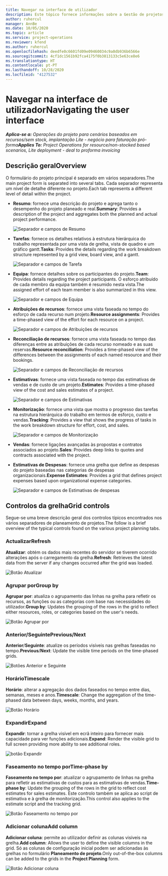 ```yaml
---
title: Navegar na interface de utilizador
description: Este tópico fornece informações sobre a Gestão de projetos no Dynamics 365 Project Operations.
author: ruhercul
manager: AnnBe
ms.date: 10/05/2020
ms.topic: article
ms.service: project-operations
ms.reviewer: kfend
ms.author: ruhercul
ms.openlocfilehash: deedfe0c6601fd09e09460034c9a0db936b6566e
ms.sourcegitcommit: 4cf1dc1561b92fca4175f0b3813133c5e63ce8e6
ms.translationtype: HT
ms.contentlocale: pt-PT
ms.lasthandoff: 10/28/2020
ms.locfileid: "4127532"
---
```

# <a name="navigating-the-user-interface"></a><span data-ttu-id="68b13-103">Navegar na interface de utilizador</span><span class="sxs-lookup"><span data-stu-id="68b13-103">Navigating the user interface</span></span>

<span data-ttu-id="68b13-104">_**Aplica-se a:** Operações do projeto para cenários baseados em recursos/sem stock, implantação Lite - negócio para faturação pró-forma_</span><span class="sxs-lookup"><span data-stu-id="68b13-104">_**Applies To:** Project Operations for resource/non-stocked based scenarios, Lite deployment - deal to proforma invoicing_</span></span>

## <a name="overview"></a><span data-ttu-id="68b13-105">Descrição geral</span><span class="sxs-lookup"><span data-stu-id="68b13-105">Overview</span></span>

<span data-ttu-id="68b13-106">O formulário do projeto principal é separado em vários separadores.</span><span class="sxs-lookup"><span data-stu-id="68b13-106">The main project form is separated into several tabs.</span></span> <span data-ttu-id="68b13-107">Cada separador representa um nível de detalhe diferente no projeto.</span><span class="sxs-lookup"><span data-stu-id="68b13-107">Each tab represents a different level of detail within the project.</span></span>

- <span data-ttu-id="68b13-108">**Resumo**: fornece uma descrição do projeto e agrega tanto o desempenho do projeto planeado e real.</span><span class="sxs-lookup"><span data-stu-id="68b13-108">**Summary**: Provides a description of the project and aggregates both the planned and actual project performance.</span></span>

    ![Separador e campos de Resumo](media/navigation7.png)

- <span data-ttu-id="68b13-110">**Tarefas**: fornece os detalhes relativos à estrutura hierárquica do trabalho representada por uma vista de grelha, vista de quadro e um gráfico gantt.</span><span class="sxs-lookup"><span data-stu-id="68b13-110">**Tasks**: Provides the details regarding the work breakdown structure represented by a grid view, board view, and a gantt.</span></span>

    ![Separador e campos de Tarefa](media/navigation8.png)

- <span data-ttu-id="68b13-112">**Equipa**: fornece detalhes sobre os participantes do projeto.</span><span class="sxs-lookup"><span data-stu-id="68b13-112">**Team**: Provides details regarding the project participants.</span></span> <span data-ttu-id="68b13-113">O esforço atribuído de cada membro da equipa também é resumido nesta vista.</span><span class="sxs-lookup"><span data-stu-id="68b13-113">The assigned effort of each team member is also summarized in this view.</span></span>

    ![Separador e campos de Equipa](media/navigation9.png)

- <span data-ttu-id="68b13-115">**Atribuições de recursos**: fornece uma vista faseada no tempo do esforço de cada recurso num projeto.</span><span class="sxs-lookup"><span data-stu-id="68b13-115">**Resource assignments**: Provides a time-phased view of the effort for each resource on a project.</span></span>

    ![Separador e campos de Atribuições de recursos](media/navigation10.png)

- <span data-ttu-id="68b13-117">**Reconciliação de recursos**: fornece uma vista faseada no tempo das diferenças entre as atribuições de cada recurso nomeado e as suas reservas.</span><span class="sxs-lookup"><span data-stu-id="68b13-117">**Resource reconciliation**: Provides a time-phased view of the differences between the assignments of each named resource and their bookings.</span></span>

    ![Separador e campos de Reconciliação de recursos](media/navigation11.png)

- <span data-ttu-id="68b13-119">**Estimativas**: fornece uma vista faseada no tempo das estimativas de vendas e de custo de um projeto.</span><span class="sxs-lookup"><span data-stu-id="68b13-119">**Estimates**: Provides a time-phased view of the cost and sales estimates of a project.</span></span>

    ![Separador e campos de Estimativas](media/navigation12.png)

- <span data-ttu-id="68b13-121">**Monitorização**: fornece uma vista que mostra o progresso das tarefas na estrutura hierárquica do trabalho em termos de esforço, custo e vendas.</span><span class="sxs-lookup"><span data-stu-id="68b13-121">**Tracking**: Provides a view that shows the progress of tasks in the work breakdown structure for effort, cost, and sales.</span></span>

    ![Separador e campos de Monitorização](media/navigation13.png)

- <span data-ttu-id="68b13-123">**Vendas**: fornece ligações avançadas às propostas e contratos associados ao projeto.</span><span class="sxs-lookup"><span data-stu-id="68b13-123">**Sales**: Provides deep links to quotes and contracts associated with the project.</span></span>

- <span data-ttu-id="68b13-124">**Estimativas de Despesas**: fornece uma grelha que define as despesas do projeto baseadas nas categorias de despesas organizacionais.</span><span class="sxs-lookup"><span data-stu-id="68b13-124">**Expense Estimates**: Provides a grid that defines project expenses based upon organizational expense categories.</span></span>

    ![Separador e campos de Estimativas de despesas](media/navigation14.png)

## <a name="grid-controls"></a><span data-ttu-id="68b13-126">Controlos da grelha</span><span class="sxs-lookup"><span data-stu-id="68b13-126">Grid controls</span></span>

<span data-ttu-id="68b13-127">Segue-se uma breve descrição geral dos controlos típicos encontrados nos vários separadores de planeamento de projetos.</span><span class="sxs-lookup"><span data-stu-id="68b13-127">The follow is a brief overview of the typical controls found on the various project planning tabs.</span></span>

### <a name="refresh"></a><span data-ttu-id="68b13-128">Actualizar</span><span class="sxs-lookup"><span data-stu-id="68b13-128">Refresh</span></span>

<span data-ttu-id="68b13-129">**Atualizar**: obtém os dados mais recentes do servidor se tiverem ocorrido alterações após o carregamento da grelha.</span><span class="sxs-lookup"><span data-stu-id="68b13-129">**Refresh**: Retrieves the latest data from the server if any changes occurred after the grid was loaded.</span></span>

![Botão Atualizar](media/navigation7.png)

### <a name="group-by"></a><span data-ttu-id="68b13-131">Agrupar por</span><span class="sxs-lookup"><span data-stu-id="68b13-131">Group by</span></span>

<span data-ttu-id="68b13-132">**Agrupar por**: atualiza o agrupamento das linhas na grelha para refletir os recursos, as funções ou as categorias com base nas necessidades do utilizador.</span><span class="sxs-lookup"><span data-stu-id="68b13-132">**Group by**: Updates the grouping of the rows in the grid to reflect either resources, roles, or categories based on the user's needs.</span></span>

![Botão Agrupar por](media/navigation6.png)

### <a name="previousnext"></a><span data-ttu-id="68b13-134">Anterior/Seguinte</span><span class="sxs-lookup"><span data-stu-id="68b13-134">Previous/Next</span></span>

<span data-ttu-id="68b13-135">**Anterior**/**Seguinte**: atualize os períodos visíveis nas grelhas faseadas no tempo.</span><span class="sxs-lookup"><span data-stu-id="68b13-135">**Previous**/**Next**: Update the visible time periods on the time-phased grids.</span></span>

![Botões Anterior e Seguinte](media/navigation2.png)

### <a name="timescale"></a><span data-ttu-id="68b13-137">Horário</span><span class="sxs-lookup"><span data-stu-id="68b13-137">Timescale</span></span>

<span data-ttu-id="68b13-138">**Horário**: alterar a agregação dos dados faseados no tempo entre dias, semanas, meses e anos.</span><span class="sxs-lookup"><span data-stu-id="68b13-138">**Timescale**: Change the aggregation of the time-phased data between days, weeks, months, and years.</span></span>

![Botão Horário](media/navigation3.png)

### <a name="expand"></a><span data-ttu-id="68b13-140">Expandir</span><span class="sxs-lookup"><span data-stu-id="68b13-140">Expand</span></span>

<span data-ttu-id="68b13-141">**Expandir**: tornar a grelha visível em ecrã inteiro para fornecer mais capacidade para ver funções adicionais.</span><span class="sxs-lookup"><span data-stu-id="68b13-141">**Expand**: Render the visible grid to full screen providing more ability to see additional roles.</span></span>

![botão Expandir](media/navigation4.png)

### <a name="time-phase-by"></a><span data-ttu-id="68b13-143">Faseamento no tempo por</span><span class="sxs-lookup"><span data-stu-id="68b13-143">Time-phase by</span></span>

<span data-ttu-id="68b13-144">**Faseamento no tempo por**: atualizar o agrupamento de linhas na grelha para refletir as estimativas de custos para as estimativas de vendas.</span><span class="sxs-lookup"><span data-stu-id="68b13-144">**Time-phase by**: Update the grouping of the rows in the grid to reflect cost estimates for sales estimates.</span></span> <span data-ttu-id="68b13-145">Este controlo também se aplica ao script de estimativa e à grelha de monitorização.</span><span class="sxs-lookup"><span data-stu-id="68b13-145">This control also applies to the estimate script and the tracking grid.</span></span>

![Botão Faseamento no tempo por](media/navigation0.png)

### <a name="add-column"></a><span data-ttu-id="68b13-147">Adicionar coluna</span><span class="sxs-lookup"><span data-stu-id="68b13-147">Add column</span></span>

<span data-ttu-id="68b13-148">**Adicionar coluna**: permite ao utilizador definir as colunas visíveis na grelha.</span><span class="sxs-lookup"><span data-stu-id="68b13-148">**Add column**: Allows the user to define the visible columns in the grid.</span></span> <span data-ttu-id="68b13-149">Só as colunas de configuração inicial podem ser adicionadas às grelhas no formulário **Planeamento de projeto**.</span><span class="sxs-lookup"><span data-stu-id="68b13-149">Only out-of-the-box columns can be added to the grids in the **Project Planning** form.</span></span>

![Botão Adicionar coluna](media/navigation5.png)
